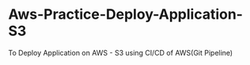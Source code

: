 # Aws-Practice-Deploy-Application-S3
To Deploy Application on AWS - S3 using CI/CD of AWS(Git Pipeline)
